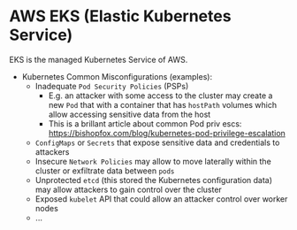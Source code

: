 # AWS EKS (Elastic Kubernetes Service)

EKS is the managed Kubernetes Service of AWS.

* Kubernetes Common Misconfigurations (examples):
    - Inadequate `Pod Security Policies` (PSPs)
        - E.g. an attacker with some access to the cluster may create a new `Pod` that with a container that has `hostPath` volumes which allow accessing sensitive data from the host
        -  This is a brillant article about common Pod priv escs: https://bishopfox.com/blog/kubernetes-pod-privilege-escalation
    - `ConfigMaps` or `Secrets` that expose sensitive data and credentials to attackers
    - Insecure `Network Policies` may allow to move laterally within the cluster or exfiltrate data between `pods`
    - Unprotected `etcd` (this stored the Kubernetes configuration data) may allow attackers to gain control over the cluster
    - Exposed `kubelet` API that could allow an attacker control over worker nodes
    - ...